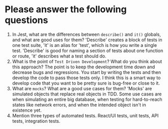 # Please answer the following questions

1.  In Jest, what are the differences between `describe()` and `it()` globals, and what are good uses for them?
'Describe' creates a block of tests in one test suite, 'it' is an alias for 'test', which is how you write a single test. 'Describe' is good for naming a section of tests about one function or route, 'it' describes what a test should do.
2.  What is the point of `Test Driven Development`? What do you think about this approach?
The point is to keep the development time down and decrease bugs and regressions. You start by writing the tests and then develop the code to pass those tests only. I think this is a smart way to develop code that you want to be pretty sure is bug-free or close to it.
3.  What are `mocks`? What are a good use cases for them?
'Mocks' are simulated objects that replace real objects in TDD. Some use cases are when simulating an entire big database, when testing for hard-to-reach states like network errors, and when the intended object isn't in existence yet.
4.  Mention three types of automated tests.
React/UI tests, unit tests, API tests, integration tests.
